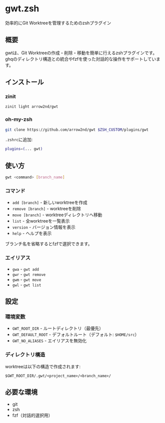 # gwt.zsh

効率的にGit Worktreeを管理するためのzshプラグイン

## 概要

gwtは、Git
Worktreeの作成・削除・移動を簡単に行えるzshプラグインです。ghqのディレクトリ構造との統合やfzfを使った対話的な操作をサポートしています。

## インストール

### zinit

```zsh
zinit light arrow2nd/gwt
```

### oh-my-zsh

```bash
git clone https://github.com/arrow2nd/gwt $ZSH_CUSTOM/plugins/gwt
```

`.zshrc`に追加:

```zsh
plugins=(... gwt)
```

## 使い方

```bash
gwt <command> [branch_name]
```

### コマンド

- `add [branch]` - 新しいworktreeを作成
- `remove [branch]` - worktreeを削除
- `move [branch]` - worktreeディレクトリへ移動
- `list` - 全worktreeを一覧表示
- `version` - バージョン情報を表示
- `help` - ヘルプを表示

ブランチ名を省略するとfzfで選択できます。

### エイリアス

- `gwa` - `gwt add`
- `gwr` - `gwt remove`
- `gwm` - `gwt move`
- `gwl` - `gwt list`

## 設定

### 環境変数

- `GWT_ROOT_DIR` - ルートディレクトリ（最優先）
- `GWT_DEFAULT_ROOT` - デフォルトルート（デフォルト: `$HOME/src`）
- `GWT_NO_ALIASES` - エイリアスを無効化

### ディレクトリ構造

worktreeは以下の構造で作成されます:

```
$GWT_ROOT_DIR/.gwt/<project_name>/<branch_name>/
```

## 必要な環境

- git
- zsh
- fzf（対話的選択用）
